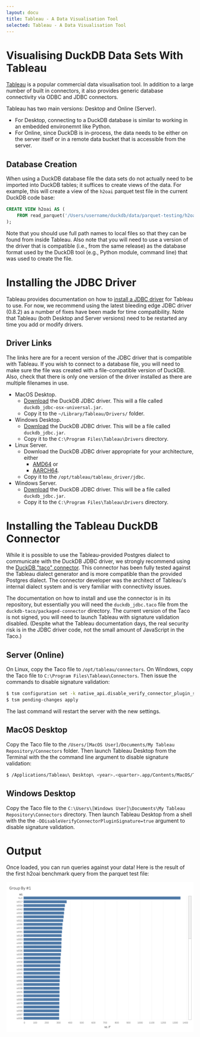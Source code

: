```yaml
---
layout: docu
title: Tableau - A Data Visualisation Tool
selected: Tableau - A Data Visualisation Tool
---
```


# Visualising DuckDB Data Sets With Tableau

[Tableau](https://www.tableau.com/) is a popular commercial data visualisation tool. 
In addition to a large number of built in connectors,
it also provides generic database connectivity via ODBC and JDBC connectors.

Tableau has two main versions: Desktop and Online (Server).
* For Desktop, connecting to a DuckDB database is similar to working in an embedded environemnt like Python.
* For Online, since DuckDB is in-process, the data needs to be either on the server itself
or in a remote data bucket that is accessible from the server.

## Database Creation

When using a DuckDB database file
the data sets do not actually need to be imported into DuckDB tables;
it suffices to create views of the data.
For example, this will create a view of the `h2oai` parquet test file in the current DuckDB code base:

```sql
CREATE VIEW h2oai AS (
    FROM read_parquet('/Users/username/duckdb/data/parquet-testing/h2oai/h2oai_group_small.parquet')
);
```

Note that you should use full path names to local files so that they can be found from inside Tableau.
Also note that you will need to use a version of the driver that is compatible (i.e., from the same release) 
as the database format used by the DuckDB tool (e.g., Python module, command line) that was used to create the file.

# Installing the JDBC Driver

Tableau provides documentation on how to [install a JDBC driver](https://help.tableau.com/current/pro/desktop/en-us/jdbc_tableau.htm) 
for Tableau to use.
For now, we recommend using the latest bleeding edge JDBC driver (0.8.2) as a number of fixes have been made 
for time compatibility.
Note that Tableau (both Desktop and Server versions) need to be restarted any time you add or modify drivers.

## Driver Links

The links here are for a recent version of the JDBC driver that is compatible with Tableau.
If you wish to connect to a database file,
you will need to make sure the file was created with a file-compatible version of DuckDB.
Also, check that there is only one version of the driver installed as there are multiple filenames in use.

* MacOS Desktop.
  * [Download](https://github.com/duckdb/duckdb/suites/14840102996/artifacts/845094935) the DuckDB JDBC driver. This will a file called `duckdb_jdbc-osx-universal.jar`.
  * Copy it to the `~/Library/Tableau/Drivers/` folder.
* Windows Desktop.
  * [Download](https://github.com/duckdb/duckdb/suites/14840102996/artifacts/845094936) the DuckDB JDBC driver. This will be a file called `duckdb_jdbc.jar`.
  * Copy it to the `C:\Program Files\Tableau\Drivers` directory. 
* Linux Server.
  * Download the DuckDB JDBC driver appropriate for your architecture, either
    * [AMD64](https://github.com/duckdb/duckdb/suites/14840102996/artifacts/845094934) or
    * [AARCH64](https://github.com/duckdb/duckdb/suites/14840102996/artifacts/845094932).
  * Copy it to the `/opt/tableau/tableau_driver/jdbc`.
* Windows Server.
  * [Download](https://github.com/duckdb/duckdb/suites/14840102996/artifacts/845094936) the DuckDB JDBC driver. This will be a file called `duckdb_jdbc.jar`.
  * Copy it to the `C:\Program Files\Tableau\Drivers` directory. 

# Installing the Tableau DuckDB Connector

While it is possible to use the Tableau-provided Postgres dialect to communicate with the DuckDB JDBC driver,
we strongly recommend using the [DuckDB "taco" connector](https://github.com/hawkfish/duckdb-taco).
This connector has been fully tested against the Tableau dialect generator and is more compatible 
than the provided Postgres dialect.
The connector developer was the architect of Tableau's internal dialect system 
and is very familiar with connectivity issues.

The documentation on how to install and use the connector is in its repository,
but essentially you will need the `duckdb_jdbc.taco` file from the `duckdb-taco/packaged-connector` directory.
The current version of the Taco is not signed, you will need to launch Tableau with signature validation disabled.
(Despite what the Tableau documentation days, the real security risk is in the JDBC driver code,
not the small amount of JavaScript in the Taco.)

## Server (Online)

On Linux, copy the Taco file to `/opt/tableau/connectors`.
On Windows, copy the Taco file to `C:\Program Files\Tableau\Connectors`.
Then issue the commands to disable signature validation:

```sh
$ tsm configuration set -k native_api.disable_verify_connector_plugin_signature -v true
$ tsm pending-changes apply
```
The last command will restart the server with the new settings.

## MacOS Desktop

Copy the Taco file to the `/Users/[MacOS User]/Documents/My Tableau Repository/Connectors` folder.
Then launch Tableau Desktop from the Terminal with the the command line argument to disable signature validation:

```sh
$ /Applications/Tableau\ Desktop\ <year>.<quarter>.app/Contents/MacOS/Tableau -DDisableVerifyConnectorPluginSignature=true
```

## Windows Desktop

Copy the Taco file to the `C:\Users\[Windows User]\Documents\My Tableau Repository\Connectors` directory.
Then launch Tableau Desktop from a shell with the the `-DDisableVerifyConnectorPluginSignature=true` argument 
to disable signature validation.

# Output

Once loaded, you can run queries against your data!
Here is the result of the first h2oai benchmark query from the parquet test file:

![tableau-parquet](/images/guides/tableau/h2oai-group-by-1.png)

